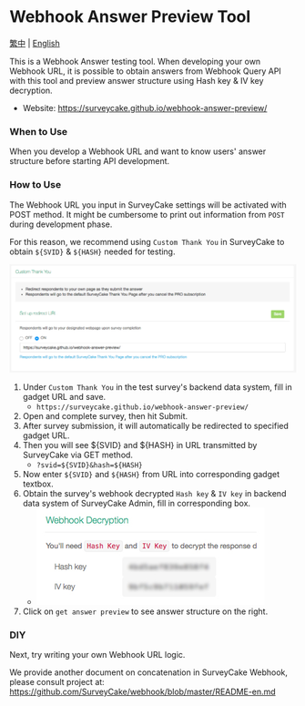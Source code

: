 # Webhook Answer Preview Tool

[繁中](./README.md) | [English](./README-en.md)

This is a Webhook Answer testing tool. When developing your own Webhook URL, it is possible to obtain answers from Webhook Query API with this tool and preview answer structure using Hash key & IV key decryption.

- Website: https://surveycake.github.io/webhook-answer-preview/


### When to Use

When you develop a Webhook URL and want to know users' answer structure before starting API development.



###  How to Use

The Webhook URL you input in SurveyCake settings will be activated with POST method. It might be cumbersome to print out information from `POST` during development phase.

For this reason, we recommend using `Custom Thank You` in SurveyCake to obtain `${SVID}` & `${HASH}` needed for testing.

![image](/src/images/en/setting-redirection-url.png)

1. Under `Custom Thank You` in the test survey's backend data system, fill in gadget URL and save.
    - `https://surveycake.github.io/webhook-answer-preview/`
2. Open and complete survey, then hit Submit.
3. After survey submission, it will automatically be redirected to specified gadget URL.
4. Then you will see ${SVID} and ${HASH} in URL transmitted by SurveyCake via GET method.
    - `?svid=${SVID}&hash=${HASH}`
5. Now enter `${SVID}` and `${HASH}` from URL into corresponding gadget textbox.
6. Obtain the survey's webhook decrypted `Hash key` & `IV key` in backend data system of SurveyCake Admin, fill in corresponding box.
    - ![image](/src/images/en/keys.jpg)
7. Click on `get answer preview` to see answer structure on the right.


### DIY

Next, try writing your own Webhook URL logic.

We provide another document on concatenation in SurveyCake Webhook, please consult project at: https://github.com/SurveyCake/webhook/blob/master/README-en.md
